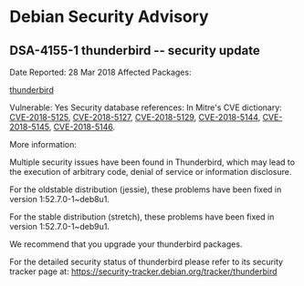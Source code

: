 
Debian Security Advisory
========================


DSA-4155-1 thunderbird -- security update
-----------------------------------------



Date Reported:
28 Mar 2018
Affected Packages:

[thunderbird](https://packages.debian.org/src:thunderbird)

Vulnerable:
Yes
Security database references:
In Mitre's CVE dictionary: [CVE-2018-5125](https://security-tracker.debian.org/tracker/CVE-2018-5125), [CVE-2018-5127](https://security-tracker.debian.org/tracker/CVE-2018-5127), [CVE-2018-5129](https://security-tracker.debian.org/tracker/CVE-2018-5129), [CVE-2018-5144](https://security-tracker.debian.org/tracker/CVE-2018-5144), [CVE-2018-5145](https://security-tracker.debian.org/tracker/CVE-2018-5145), [CVE-2018-5146](https://security-tracker.debian.org/tracker/CVE-2018-5146).  

More information:

Multiple security issues have been found in Thunderbird, which may lead
to the execution of arbitrary code, denial of service or information
disclosure.


For the oldstable distribution (jessie), these problems have been fixed
in version 1:52.7.0-1~deb8u1.


For the stable distribution (stretch), these problems have been fixed in
version 1:52.7.0-1~deb9u1.


We recommend that you upgrade your thunderbird packages.


For the detailed security status of thunderbird please refer to
its security tracker page at:
<https://security-tracker.debian.org/tracker/thunderbird>





